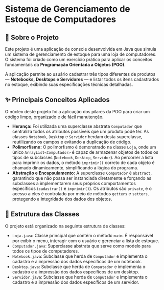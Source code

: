 <h1>Sistema de Gerenciamento de Estoque de Computadores</h1>

<h2>📖 Sobre o Projeto</h2>
        <p>
            Este projeto é uma aplicação de console desenvolvida em Java que simula um sistema de gerenciamento de estoque para uma loja de computadores. O sistema foi criado como um exercício prático para aplicar os conceitos fundamentais da <strong>Programação Orientada a Objetos (POO)</strong>.
        </p>
        <p>
            A aplicação permite ao usuário cadastrar três tipos diferentes de produtos — <strong>Notebooks, Desktops e Servidores</strong> — e listar todos os itens cadastrados no estoque, exibindo suas especificações técnicas detalhadas.
        </p>

<h2>✨ Principais Conceitos Aplicados</h2>
        <p>
            O núcleo deste projeto foi a aplicação dos pilares da POO para criar um código limpo, organizado e de fácil manutenção.
        </p>
        <ul>
            <li><strong>Herança:</strong> Foi utilizada uma superclasse abstrata <code>Computador</code> que centraliza todos os atributos possíveis que um produto pode ter. As classes <code>Notebook</code>, <code>Desktop</code> e <code>Servidor</code> herdam desta superclasse, reutilizando os campos e evitando a duplicação de código.</li>
            <li><strong>Polimorfismo:</strong> O polimorfismo é demonstrado na classe <code>Loja</code>, onde um único <code>ArrayList&lt;Computador&gt;</code> é capaz de armazenar objetos de todos os tipos de subclasses (<code>Notebook</code>, <code>Desktop</code>, <code>Servidor</code>). Ao percorrer a lista para imprimir os dados, o método <code>imprimir()</code> correto de cada objeto é chamado dinamicamente, simplificando a lógica do programa.</li>
            <li><strong>Abstração e Encapsulamento:</strong> A superclasse <code>Computador</code> é <code>abstract</code>, garantindo que não possa ser instanciada diretamente e forçando as subclasses a implementarem seus próprios comportamentos específicos (<code>cadastrar()</code> e <code>imprimir()</code>). Os atributos são <code>private</code>, e o acesso a eles é controlado por meio de métodos <code>getters</code> e <code>setters</code>, protegendo a integridade dos dados dos objetos.</li>
        </ul>

<h2>📂 Estrutura das Classes</h2>
        <p>
            O projeto está organizado na seguinte estrutura de classes:
        </p>
        <ul>
            <li><code>Loja.java</code>: Classe principal que contém o método <code>main</code>. É responsável por exibir o menu, interagir com o usuário e gerenciar a lista de estoque.</li>
            <li><code>Computador.java</code>: Superclasse abstrata que serve como modelo para todos os tipos de computadores.</li>
            <li><code>Notebook.java</code>: Subclasse que herda de <code>Computador</code> e implementa o cadastro e a impressão dos dados específicos de um notebook.</li>
            <li><code>Desktop.java</code>: Subclasse que herda de <code>Computador</code> e implementa o cadastro e a impressão dos dados específicos de um desktop.</li>
            <li><code>Servidor.java</code>: Subclasse que herda de <code>Computador</code> e implementa o cadastro e a impressão dos dados específicos de um servidor.</li>
        </ul>
